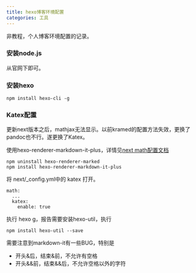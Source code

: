```yaml
---
title: hexo博客环境配置
categories: 工具
---
```

非教程，个人博客环境配置的记录。

### 安装node.js
从官网下即可。
### 安装hexo

```
npm install hexo-cli -g
```
### Katex配置
更新next版本之后，mathjax无法显示。以前kramed的配置方法失效，更换了pandoc也不行。遂更换了Katex。

<!-- more -->

使用hexo-renderer-markdown-it-plus，详情见[next math配置文档](https://github.com/theme-next/hexo-theme-next/blob/master/docs/MATH.md)

```
npm uninstall hexo-renderer-marked
npm install hexo-renderer-markdown-it-plus
```

将 next/_config.yml中的 katex 打开。

```
math:
  ...
  katex:
    enable: true
```

执行 hexo g，报告需要安装hexo-util，执行
```
npm install hexo-util --save
```
需要注意到markdown-it有一些BUG，特别是
- 开头&后，结束&前，不允许有空格
- 开头&&前，结束&&后，不允许空格以外的字符

